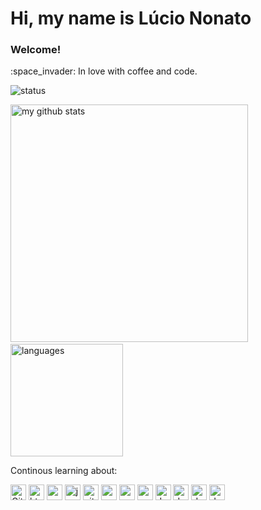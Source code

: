 # Hi, my name is Lúcio Nonato

### 
<h3>Welcome!</h3>
<p> :space_invader: In love with coffee and code.</p>
  
<p align="start"> 
   <img src="https://github-profile-trophy.vercel.app/?username=N0N4T0&&column=7&theme=onedark" alt="status"  />
</p>
 
<p align="start">
   <img src="https://github-readme-stats.vercel.app/api/top-langs/?username=N0N4T0&layout=compact&theme=darcula" alt="my github stats" width="380"/>&nbsp;<img src="https://github-readme-stats.vercel.app/api?username=N0N4T0&show_icons=true&theme=darcula" alt="languages" height="180"/>
</p>

Continous learning about: 
<p align="start">
   <img src="https://devicon.dev/devicon.git/icons/github/github-original.svg" width="25px" height="25px" alt="Github"/> 
   <img src="https://icongr.am/devicon/html5-original.svg" width="25px" height="25px" alt="html5"/>
   <img src="https://icongr.am/devicon/css3-original.svg" width="25px" height="25px" alt="css3"/>
   <img src="https://icongr.am/devicon/javascript-original.svg" width="25px" height="25px" alt="javascript"/>
   <img src="https://icongr.am/devicon/git-original.svg" width="25px" height="25px" alt="git"/>
   <img src="https://icongr.am/devicon/nodejs-original.svg" width="25px" height="25px" alt="nodejs"/>
   <img src="https://icongr.am/devicon/postgresql-original.svg" width="25px" height="25px" alt="postgress"/>
   <img src="https://icongr.am/devicon/react-original.svg" width="25px" height="25px" alt="react"/>
   <img src="https://icongr.am/devicon/docker-original.svg" width="25px" height="25px" alt="docker"/>
   <img src="https://icongr.am/devicon/java-original-wordmark.svg" width="25px" height="25px" alt="docker"/>
   <img src="https://icongr.am/devicon/mysql-original-wordmark.svg" width="25px" height="25px" alt="docker"/>
   <img src="https://icongr.am/devicon/php-original.svg" width="25px" height="25px" alt="docker"/>
</p>

